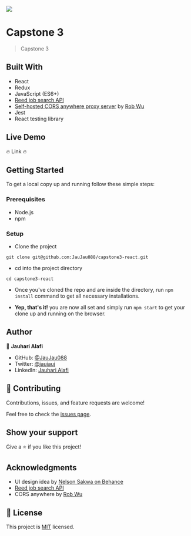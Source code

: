 ![](https://img.shields.io/badge/Microverse-blueviolet)

# Capstone 3

> Capstone 3

## Built With

- React
- Redux
- JavaScript (ES6+)
- [Reed job search API](https://www.reed.co.uk/developers)
- [Self-hosted CORS anywhere proxy server](https://github.com/JauJau088/cors-anywhere-jau-reedapi) by [Rob Wu](https://github.com/Rob--W/cors-anywhere)
- Jest
- React testing library

## Live Demo

:fire: Link :fire:

## Getting Started

To get a local copy up and running follow these simple steps:

### Prerequisites

- Node.js
- npm

### Setup

- Clone the project
```terminal
git clone git@github.com:JauJau088/capstone3-react.git
```

- cd into the project directory
```terminal
cd capstone3-react
```

- Once you've cloned the repo and are inside the directory, run `npm install` command to get all necessary installations.

- **Yep, that's it!** you are now all set and simply run `npm start` to get your clone up and running on the browser.

## Author

👤 **Jauhari Alafi**

- GitHub: [@JauJau088](https://github.com/JauJau088)
- Twitter: [@jaujauj](https://twitter.com/jaujauj)
- LinkedIn: [Jauhari Alafi](https://linkedin.com/in/jauhari-alafi/)

## 🤝 Contributing

Contributions, issues, and feature requests are welcome!

Feel free to check the [issues page](../../issues/).

## Show your support

Give a ⭐️ if you like this project!

## Acknowledgments

- UI design idea by [Nelson Sakwa on Behance](https://www.behance.net/sakwadesignstudio)
- [Reed job search API](https://www.reed.co.uk/developers)
- CORS anywhere by [Rob Wu](https://github.com/Rob--W)

## 📝 License

This project is [MIT](./MIT.md) licensed.
